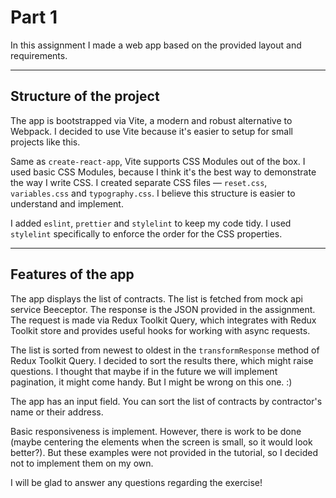 # Part 1
In this assignment I made a web app based on the provided layout and requirements.

---
## Structure of the project
The app is bootstrapped via Vite, a modern and robust alternative to Webpack. 
I decided to use Vite because it's easier to setup for small projects like this. 

Same as `create-react-app`, Vite supports CSS Modules out of the box. 
I used basic CSS Modules, because I think it's the best way to demonstrate the way I write CSS.
I created separate CSS files — `reset.css`, `variables.css` and `typography.css`. 
I believe this structure is easier to understand and implement.

I added `eslint`, `prettier` and `stylelint` to keep my code tidy. 
I used `stylelint` specifically to enforce the order for the CSS properties.  

---
## Features of the app
The app displays the list of contracts. The list is fetched from mock api service Beeceptor. 
The response is the JSON provided in the assignment. 
The request is made via Redux Toolkit Query, which integrates with Redux Toolkit store and provides useful hooks for working with async requests.

The list is sorted from newest to oldest in the `transformResponse` method of Redux Toolkit Query. 
I decided to sort the results there, which might raise questions. I thought that maybe if in the future we will implement pagination,
it might come handy. But I might be wrong on this one. :)

The app has an input field. You can sort the list of contracts by contractor's name or their address.

Basic responsiveness is implement. However, there is work to be done 
(maybe centering the elements when the screen is small, so it would look better?). 
But these examples were not provided in the tutorial, so I decided not to implement them on my own.

I will be glad to answer any questions regarding the exercise!
